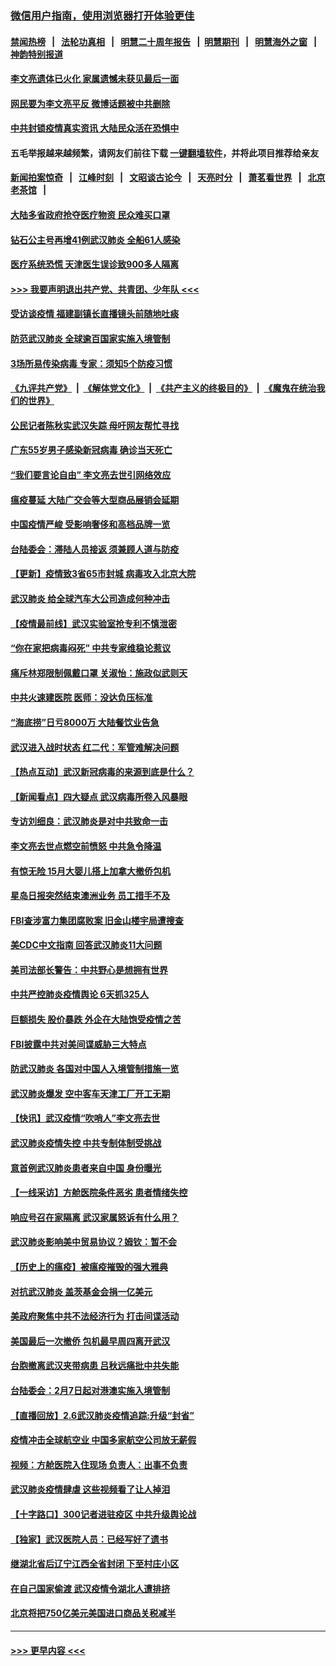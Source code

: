 ### [微信用户指南，使用浏览器打开体验更佳](https://github.com/gfw-breaker/banned-news1/blob/master/indexes/wechat-guide.md?t=0)
#### [禁闻热榜](热点新闻.md?t=0)  &nbsp;&nbsp;|&nbsp;&nbsp; [法轮功真相](https://github.com/gfw-breaker/truth/blob/master/README.md?t=0) &nbsp;&nbsp;|&nbsp;&nbsp; [明慧二十周年报告](https://github.com/gfw-breaker/mh-reports/blob/master/README.md?t=0) &nbsp;&nbsp;|&nbsp;&nbsp;[明慧期刊](https://github.com/gfw-breaker/mh-qikan) &nbsp;&nbsp;|&nbsp;&nbsp; [明慧海外之窗](https://github.com/gfw-breaker/mh-news/blob/master/README.md?t=0) &nbsp;&nbsp;|&nbsp;&nbsp; [神韵特别报道](https://github.com/gfw-breaker/mh-news/blob/master/shenyun.md?t=0)
#### [李文亮遗体已火化 家属遗憾未获见最后一面](../pages/nsc413/n11851128.md?t=02071833) 
#### [网民要为李文亮平反 微博话题被中共删除](../pages/nsc413/n11851177.md?t=02071833) 
#### [中共封锁疫情真实资讯 大陆民众活在恐惧中](../pages/nsc413/n11850699.md?t=02071833) 
#### 五毛举报越来越频繁，请网友们前往下载 [一键翻墙软件](https://github.com/gfw-breaker/ssr-accounts)，并将此项目推荐给亲友
#### [新闻拍案惊奇](https://github.com/gfw-breaker/banned-news1/blob/master/pages/link4.md) &nbsp;&nbsp;|&nbsp;&nbsp; [江峰时刻](https://github.com/gfw-breaker/banned-news1/blob/master/pages/link4.md) &nbsp;&nbsp;|&nbsp;&nbsp; [文昭谈古论今](https://github.com/gfw-breaker/banned-news1/blob/master/pages/link4.md) &nbsp;&nbsp;|&nbsp;&nbsp; [天亮时分](https://github.com/gfw-breaker/banned-news1/blob/master/pages/link4.md) &nbsp;&nbsp;|&nbsp;&nbsp; [萧茗看世界](https://github.com/gfw-breaker/banned-news1/blob/master/pages/link4.md) &nbsp;&nbsp;|&nbsp;&nbsp; [北京老茶馆](https://github.com/gfw-breaker/banned-news1/blob/master/pages/link4.md) &nbsp;&nbsp;|&nbsp;&nbsp; 
#### [大陆多省政府抢夺医疗物资 民众难买口罩](../pages/nsc413/n11851017.md?t=02071833) 
#### [钻石公主号再增41例武汉肺炎 全船61人感染](../pages/nsc413/n11850401.md?t=02071833) 
#### [医疗系统恐慌 天津医生误诊致900多人隔离](../pages/nsc413/n11850609.md?t=02071833) 
#### [>>> 我要声明退出共产党、共青团、少年队 <<<](https://github.com/begood0513/goodnews/blob/master/quit/letter.md) 
#### [受访谈疫情 福建副镇长直播镜头前随地吐痰](../pages/nsc413/n11850758.md?t=02071833) 
#### [防范武汉肺炎 全球逾百国家实施入境管制](../pages/nsc413/n11850557.md?t=02071833) 
#### [3场所易传染病毒 专家：须知5个防疫习惯](../pages/nsc413/n11849662.md?t=02071833) 
#### [《九评共产党》](https://github.com/begood0513/9ping.md/blob/master/README.md) &nbsp;|&nbsp; [《解体党文化》](../../../../jtdwh.md/blob/master/README.md)  &nbsp;|&nbsp; [《共产主义的终极目的》](../../../../gczydzjmd.md/blob/master/README.md) &nbsp;|&nbsp; [《魔鬼在统治我们的世界》](../../../../mgztzwmdsj.md/blob/master/README.md) 
#### [公民记者陈秋实武汉失踪 母吁网友帮忙寻找](../pages/nsc413/n11850638.md?t=02071833) 
#### [广东55岁男子感染新冠病毒 确诊当天死亡](../pages/nsc413/n11850590.md?t=02071833) 
#### [“我们要言论自由” 李文亮去世引网络效应](../pages/nsc413/n11850484.md?t=02071833) 
#### [瘟疫蔓延 大陆广交会等大型商品展销会延期](../pages/nsc413/n11850521.md?t=02071833) 
#### [中国疫情严峻 受影响奢侈和高档品牌一览](../pages/nsc413/n11850319.md?t=02071833) 
#### [台陆委会：滞陆人员接返 须兼顾人道与防疫](../pages/nsc413/n11850414.md?t=02071833) 
#### [【更新】疫情致3省65市封城 病毒攻入北京大院](../pages/nsc413/n11801312.md?t=02071833) 
#### [武汉肺炎 给全球汽车大公司造成何种冲击](../pages/nsc413/n11850056.md?t=02071833) 
#### [【疫情最前线】武汉实验室抢专利不慎泄密](../pages/nsc413/n11850310.md?t=02071833) 
#### [“你在家把病毒闷死” 中共专家维稳论惹议](../pages/nsc413/n11850048.md?t=02071833) 
#### [痛斥林郑限制佩戴口罩 关淑怡：施政似武则天](../pages/nsc413/n11849645.md?t=02071833) 
#### [中共火速建医院 医师：没达负压标准](../pages/nsc413/n11848938.md?t=02071833) 
#### [“海底捞”日亏8000万 大陆餐饮业告急](../pages/nsc413/n11850010.md?t=02071833) 
#### [武汉进入战时状态 红二代：军管难解决问题](../pages/nsc413/n11849976.md?t=02071833) 
#### [【热点互动】武汉新冠病毒的来源到底是什么？](../pages/nsc413/n11849749.md?t=02071833) 
#### [【新闻看点】四大疑点 武汉病毒所卷入风暴眼](../pages/nsc413/n11849608.md?t=02071833) 
#### [专访刘细良：武汉肺炎是对中共致命一击](../pages/nsc413/n11849934.md?t=02071833) 
#### [李文亮去世点燃空前愤怒 中共急令降温](../pages/nsc413/n11849864.md?t=02071833) 
#### [有惊无险 15月大婴儿搭上加拿大撤侨包机](../pages/nsc413/n11849698.md?t=02071833) 
#### [星岛日报突然结束澳洲业务 员工措手不及](../pages/nsc413/n11849722.md?t=02071833) 
#### [FBI查涉富力集团腐败案 旧金山楼宇局遭搜查](../pages/nsc413/n11848419.md?t=02071833) 
#### [美CDC中文指南 回答武汉肺炎11大问题](../pages/nsc413/n11849703.md?t=02071833) 
#### [美司法部长警告：中共野心是想拥有世界](../pages/nsc413/n11849769.md?t=02071833) 
#### [中共严控肺炎疫情舆论 6天抓325人](../pages/nsc413/n11849529.md?t=02071833) 
#### [巨额损失 股价暴跌 外企在大陆饱受疫情之苦](../pages/nsc413/n11849651.md?t=02071833) 
#### [FBI披露中共对美间谍威胁三大特点](../pages/nsc413/n11849700.md?t=02071833) 
#### [防武汉肺炎 各国对中国人入境管制措施一览](../pages/nsc413/n11838726.md?t=02071833) 
#### [武汉肺炎爆发 空中客车天津工厂开工无期](../pages/nsc413/n11849634.md?t=02071833) 
#### [【快讯】武汉疫情“吹哨人”李文亮去世](../pages/nsc413/n11849459.md?t=02071833) 
#### [武汉肺炎疫情失控 中共专制体制受挑战](../pages/nsc413/n11849457.md?t=02071833) 
#### [意首例武汉肺炎患者来自中国 身份曝光](../pages/nsc413/n11849454.md?t=02071833) 
#### [【一线采访】方舱医院条件恶劣 患者情绪失控](../pages/nsc413/n11848910.md?t=02071833) 
#### [响应号召在家隔离 武汉家属怒诉有什么用？](../pages/nsc413/n11849412.md?t=02071833) 
#### [武汉肺炎影响美中贸易协议？姆钦：暂不会](../pages/nsc413/n11849497.md?t=02071833) 
#### [【历史上的瘟疫】被瘟疫摧毁的强大雅典](../pages/nsc413/n11849036.md?t=02071833) 
#### [对抗武汉肺炎 盖茨基金会捐一亿美元](../pages/nsc413/n11848953.md?t=02071833) 
#### [美政府聚焦中共不法经济行为 打击间谍活动](../pages/nsc413/n11849322.md?t=02071833) 
#### [美国最后一次撤侨 包机最早周四离开武汉](../pages/nsc413/n11849395.md?t=02071833) 
#### [台胞撤离武汉夹带病患 吕秋远痛批中共失能](../pages/nsc413/n11849153.md?t=02071833) 
#### [台陆委会：2月7日起对港澳实施入境管制](../pages/nsc413/n11848681.md?t=02071833) 
#### [【直播回放】2.6武汉肺炎疫情追踪:升级“封省”](../pages/nsc413/n11848948.md?t=02071833) 
#### [疫情冲击全球航空业 中国多家航空公司放无薪假](../pages/nsc413/n11849188.md?t=02071833) 
#### [视频：方舱医院入住现场 负责人：出事不负责](../pages/nsc413/n11845312.md?t=02071833) 
#### [武汉肺炎疫情肆虐 这些视频看了让人掉泪](../pages/nsc413/n11848904.md?t=02071833) 
#### [【十字路口】300记者进驻疫区 中共升级舆论战](../pages/nsc413/n11847578.md?t=02071833) 
#### [【独家】武汉医院人员：已经写好了遗书](../pages/nsc413/n11848942.md?t=02071833) 
#### [继湖北省后辽宁江西全省封闭 下至村庄小区](../pages/nsc413/n11848814.md?t=02071833) 
#### [在自己国家偷渡 武汉疫情令湖北人遭排挤](../pages/nsc413/n11848737.md?t=02071833) 
#### [北京将把750亿美元美国进口商品关税减半](../pages/nsc413/n11848896.md?t=02071833) 

----
#### [ >>> 更早内容 <<< ](../indexes/nsc413-earlier.md)
